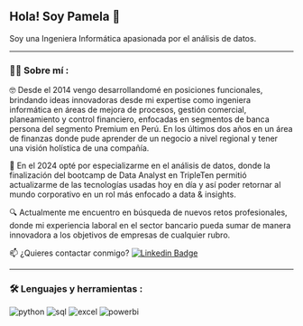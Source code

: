 ## Hola! Soy Pamela 👋
Soy una Ingeniera Informática apasionada por el análisis de datos.

---
 <div id="header" align="left">

### :woman_technologist: Sobre mí :
🤓 Desde el 2014 vengo desarrollandomé en posiciones funcionales, brindando ideas innovadoras desde mi expertise como ingeniera informática en áreas de mejora de procesos, gestión comercial, planeamiento y control financiero, enfocadas en segmentos de banca persona del segmento Premium en Perú. En los últimos dos años en un área de finanzas donde pude aprender de un negocio a nivel regional y tener una visión holística de una compañía.

🌟 En el 2024 opté por especializarme en el análisis de datos, donde la finalización del bootcamp de Data Analyst en TripleTen permitió actualizarme de las tecnologías usadas hoy en día y así poder retornar al mundo corporativo en un rol más enfocado a data & insights.

🔍 Actualmente me encuentro en búsqueda de nuevos retos profesionales, donde mi experiencia laboral en el sector bancario pueda sumar de manera innovadora a los objetivos de empresas de cualquier rubro.

:mailbox: ¿Quieres contactar conmigo? [![Linkedin Badge](https://img.shields.io/badge/-Pamela-blue?style=flat&logo=Linkedin&logoColor=white)](https://www.linkedin.com/in/pamela-oroya/)
  
---

### :hammer_and_wrench: Lenguajes y herramientas :
<div id="header" align="left">
    <img decoding="async" src="https://img.shields.io/badge/Python-3776AB?style=for-the-badge&logo=python&logoColor=white" alt="python"/>
  </a>
    <img decoding="async" src="https://img.shields.io/badge/SQL-6DB33F?style=for-the-badge&logo=sql&logoColor=white" alt="sql"/>
  </a>
 <img decoding="async" src="https://img.shields.io/badge/Microsoft_Excel-217346?style=for-the-badge&logo=microsoft-excel&logoColor=white" alt="excel"/>
  </a>
 <img decoding="async" src="https://img.shields.io/badge/Power_BI-FFBE00?style=for-the-badge&logo=Power-BI&logoColor=white" alt="powerbi"/>
  </a>

</div>
